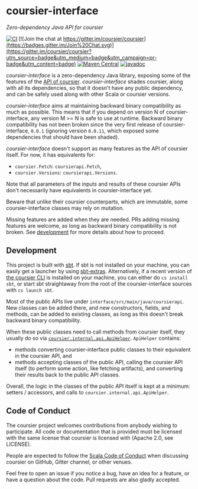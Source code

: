 # coursier-interface

*Zero-dependency Java API for coursier*

[![CI](https://github.com/coursier/interface/actions/workflows/ci.yml/badge.svg)](https://github.com/coursier/interface/actions/workflows/ci.yml)
[![Join the chat at https://gitter.im/coursier/coursier](https://badges.gitter.im/Join%20Chat.svg)](https://gitter.im/coursier/coursier?utm_source=badge&utm_medium=badge&utm_campaign=pr-badge&utm_content=badge)
[![Maven Central](https://img.shields.io/maven-central/v/io.get-coursier/interface.svg)](https://maven-badges.herokuapp.com/maven-central/io.get-coursier/interface)
[![javadoc](https://javadoc.io/badge2/io.get-coursier/interface/javadoc.svg)](https://javadoc.io/doc/io.get-coursier/interface)

*coursier-interface* is a zero-dependency Java library, exposing some of the features of the [API of coursier](https://get-coursier.io/docs/api). *coursier-interface* shades coursier, along with all its dependencies, so that it doesn't have any public dependency, and can be safely used along with other Scala or coursier versions.

*coursier-interface* aims at maintaining backward binary compatibility as much as possible. This means that if you depend on version N of coursier-interface, any version M >= N is safe to use at runtime. Backward binary compatibility has not been broken since the very first release of coursier-interface, `0.0.1` (ignoring version `0.0.11`, which exposed some dependencies that should have been shaded).

*coursier-interface* doesn't support as many features as the API of coursier itself. For now, it has equivalents for:
- `coursier.Fetch`: `coursierapi.Fetch`,
- `coursier.Versions`: `coursierapi.Versions`.

Note that all parameters of the inputs and results of these coursier APIs don't necessarily have equivalents in coursier-interface yet.

Beware that unlike their coursier counterparts, which are immutable, some coursier-interface classes may rely on mutation.

Missing features are added when they are needed. PRs adding missing features are welcome, as long as backward binary compatibility is not broken. See [development](#development) for more details about how to proceed.

## Development

This project is built with [sbt](https://www.scala-sbt.org). If sbt is not installed on your machine, you can easily get a launcher by using [sbt-extras](https://github.com/paulp/sbt-extras). Alternatively, if a recent version of [the coursier CLI](https://get-coursier.io/docs/cli-overview) is installed on your machine, you can either do `cs install sbt`, or start sbt straightaway from the root of the coursier-interface sources with `cs launch sbt`.

Most of the public APIs live under `interface/src/main/java/coursierapi`. New classes can be added there, and new constructors, fields, and methods, can be added to existing classes, as long as this doesn't break backward binary compatibility.

When these public classes need to call methods from coursier itself, they usually do so via [`coursier.internal.api.ApiHelper`](https://github.com/coursier/interface/blob/0b92aff32468c677b4dadc5af028a55a588aa9e5/interface/src/main/scala/coursier/internal/api/ApiHelper.scala). `ApiHelper` contains:
- methods converting coursier-interface public classes to their equivalent in the coursier API, and
- methods accepting classes of the public API, calling the coursier API itself (to perform some action, like fetching artifacts), and converting their results back to the public API classes.

Overall, the logic in the classes of the public API itself is kept at a minimum: setters / accessors, and calls to `coursier.internal.api.ApiHelper`.

## Code of Conduct

The coursier project welcomes contributions from anybody wishing to participate.
All code or documentation that is provided must be licensed with the same
license that coursier is licensed with (Apache 2.0, see LICENSE).

People are expected to follow the [Scala Code of Conduct](https://www.scala-lang.org/conduct)
when discussing coursier on GitHub, Gitter channel, or other venues.

Feel free to open an issue if you notice a bug, have an idea for a feature, or have a question about the code. Pull requests are also gladly accepted.
